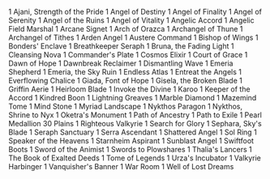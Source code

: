 1 Ajani, Strength of the Pride
1 Angel of Destiny
1 Angel of Finality
1 Angel of Serenity
1 Angel of the Ruins
1 Angel of Vitality
1 Angelic Accord
1 Angelic Field Marshal
1 Arcane Signet
1 Arch of Orazca
1 Archangel of Thune
1 Archangel of Tithes
1 Arden Angel
1 Austere Command
1 Bishop of Wings
1 Bonders' Enclave
1 Breathkeeper Seraph
1 Bruna, the Fading Light
1 Cleansing Nova
1 Commander's Plate
1 Cosmos Elixir
1 Court of Grace
1 Dawn of Hope
1 Dawnbreak Reclaimer
1 Dismantling Wave
1 Emeria Shepherd
1 Emeria, the Sky Ruin
1 Endless Atlas
1 Entreat the Angels
1 Everflowing Chalice
1 Giada, Font of Hope
1 Gisela, the Broken Blade
1 Griffin Aerie
1 Heirloom Blade
1 Invoke the Divine
1 Karoo
1 Keeper of the Accord
1 Kindred Boon
1 Lightning Greaves
1 Marble Diamond
1 Mazemind Tome
1 Mind Stone
1 Myriad Landscape
1 Nykthos Paragon
1 Nykthos, Shrine to Nyx
1 Oketra's Monument
1 Path of Ancestry
1 Path to Exile
1 Pearl Medallion
30 Plains
1 Righteous Valkyrie
1 Search for Glory
1 Sephara, Sky's Blade
1 Seraph Sanctuary
1 Serra Ascendant
1 Shattered Angel
1 Sol Ring
1 Speaker of the Heavens
1 Starnheim Aspirant
1 Sunblast Angel
1 Swiftfoot Boots
1 Sword of the Animist
1 Swords to Plowshares
1 Thalia's Lancers
1 The Book of Exalted Deeds
1 Tome of Legends
1 Urza's Incubator
1 Valkyrie Harbinger
1 Vanquisher's Banner
1 War Room
1 Well of Lost Dreams